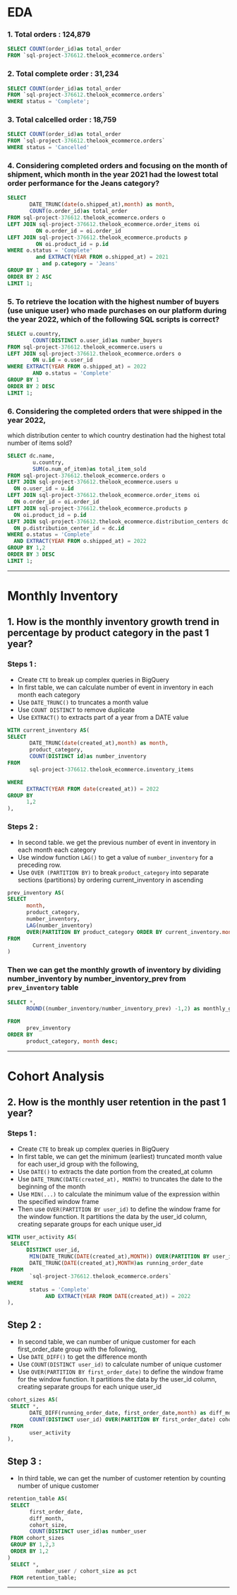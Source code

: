 # EDA
### 1. Total orders : 124,879
```SQL
SELECT COUNT(order_id)as total_order
FROM `sql-project-376612.thelook_ecommerce.orders`
```

### 2. Total complete order : 31,234
```sql
SELECT COUNT(order_id)as total_order
FROM `sql-project-376612.thelook_ecommerce.orders`
WHERE status = 'Complete';
```

### 3. Total calcelled order : 18,759
```sql
SELECT COUNT(order_id)as total_order
FROM `sql-project-376612.thelook_ecommerce.orders`
WHERE status = 'Cancelled'
```

### 4. Considering completed orders and focusing on the month of shipment, which month in the year 2021 had the lowest total order performance for the Jeans category?
```sql
SELECT
       DATE_TRUNC(date(o.shipped_at),month) as month,
       COUNT(o.order_id)as total_order
FROM sql-project-376612.thelook_ecommerce.orders o
LEFT JOIN sql-project-376612.thelook_ecommerce.order_items oi
         ON o.order_id = oi.order_id
LEFT JOIN sql-project-376612.thelook_ecommerce.products p
         ON oi.product_id = p.id
WHERE o.status = 'Complete'
         and EXTRACT(YEAR FROM o.shipped_at) = 2021
           and p.category = 'Jeans'
GROUP BY 1 
ORDER BY 2 ASC
LIMIT 1;
```

### 5. To retrieve the location with the highest number of buyers (use unique user) who made purchases on our platform during the year 2022, which of the following SQL scripts is correct?
```sql
SELECT u.country,
        COUNT(DISTINCT o.user_id)as number_buyers
FROM sql-project-376612.thelook_ecommerce.users u
LEFT JOIN sql-project-376612.thelook_ecommerce.orders o
        ON u.id = o.user_id
WHERE EXTRACT(YEAR FROM o.shipped_at) = 2022
        AND o.status = 'Complete'
GROUP BY 1
ORDER BY 2 DESC
LIMIT 1;
```

### 6. Considering the completed orders that were shipped in the year 2022,
which distribution center to which country destination had the highest total number of items sold?
```sql
SELECT dc.name,
        u.country,
        SUM(o.num_of_item)as total_item_sold
FROM sql-project-376612.thelook_ecommerce.orders o
LEFT JOIN sql-project-376612.thelook_ecommerce.users u
  ON o.user_id = u.id
LEFT JOIN sql-project-376612.thelook_ecommerce.order_items oi
  ON o.order_id = oi.order_id
LEFT JOIN sql-project-376612.thelook_ecommerce.products p
  ON oi.product_id = p.id
LEFT JOIN sql-project-376612.thelook_ecommerce.distribution_centers dc
  ON p.distribution_center_id = dc.id
WHERE o.status = 'Complete'
  AND EXTRACT(YEAR FROM o.shipped_at) = 2022
GROUP BY 1,2
ORDER BY 3 DESC
LIMIT 1;
```

----

# Monthly Inventory
## 1. How is the monthly inventory growth trend in percentage by product category in the past 1 year?

### Steps 1 :
- Create `CTE` to break up complex queries in BigQuery
- In first table, we can calculate number of event in inventory in each month each category
- Use `DATE_TRUNC()` to truncates a month value
- Use `COUNT DISTINCT` to remove duplicate
- Use `EXTRACT()` to extracts part of a year from a DATE value

```sql
WITH current_inventory AS(
SELECT
       DATE_TRUNC(date(created_at),month) as month,
       product_category,
       COUNT(DISTINCT id)as number_inventory
FROM
       sql-project-376612.thelook_ecommerce.inventory_items

WHERE
      EXTRACT(YEAR FROM date(created_at)) = 2022
GROUP BY
      1,2
),
```

### Steps 2 :
- In second table. we get the previous number of event in inventory in each month each category
- Use window function `LAG()` to get a value of `number_inventory` for a preceding row.
- Use `OVER (PARTITION BY)` to break `product_category` into separate sections (partitions) by ordering current_inventory in ascending

```sql
prev_inventory AS(
SELECT
      month,
      product_category,
      number_inventory,
      LAG(number_inventory)
      OVER(PARTITION BY product_category ORDER BY current_inventory.month) as number_inventory_prev
FROM
    	Current_inventory
)
```

### Then we can get the monthly growth of inventory by dividing number_inventory by number_inventory_prev from `prev_inventory` table

```sql
SELECT *,
      ROUND((number_inventory/number_inventory_prev) -1,2) as monthly_growth

FROM
      prev_inventory
ORDER BY
      product_category, month desc;
```
----

# Cohort Analysis

## 2. How is the monthly user retention in the past 1 year?

### Steps 1 :
- Create `CTE` to break up complex queries in BigQuery
- In first table, we can get the minimum (earliest) truncated month value for each user_id group with the following,
- Use `DATE()` to extracts the date portion from the created_at column
- Use `DATE_TRUNC(DATE(created_at), MONTH)` to truncates the date to the beginning of the month
- Use `MIN(...)` to calculate the minimum value of the expression within the specified window frame
- Then use `OVER(PARTITION BY user_id)` to define the window frame for the window function. It partitions the data by the user_id column, creating separate groups for each unique user_id

```sql
WITH user_activity AS(
 SELECT
      DISTINCT user_id,
       MIN(DATE_TRUNC(DATE(created_at),MONTH)) OVER(PARTITION BY user_id) as first_order_date,
       DATE_TRUNC(DATE(created_at),MONTH)as running_order_date
 FROM
       `sql-project-376612.thelook_ecommerce.orders`   
WHERE
       status = 'Complete'
            AND EXTRACT(YEAR FROM DATE(created_at)) = 2022
),
```

## Step 2 :
- In second table, we can number of unique customer for each first_order_date group with the following,
- Use `DATE_DIFF()` to get the difference month
- Use `COUNT(DISTINCT user_id)` to calculate number of unique customer
- Use `OVER(PARTITION BY first_order_date)` to define the window frame for the window function. It partitions the data by the user_id column, creating separate groups for each unique user_id

```sql
cohort_sizes AS(
 SELECT *,
       DATE_DIFF(running_order_date, first_order_date,month) as diff_month,
       COUNT(DISTINCT user_id) OVER(PARTITION BY first_order_date) cohort_size
 FROM
       user_activity     
),
```

## Step 3 :
- In third table, we can get the number of customer retention by counting number of unique customer

```sql
retention_table AS(
 SELECT
       first_order_date,
       diff_month,
       cohort_size,
       COUNT(DISTINCT user_id)as number_user
 FROM cohort_sizes     
 GROUP BY 1,2,3
 ORDER BY 1,2
)
 SELECT *,
         number_user / cohort_size as pct
 FROM retention_table;
```
----
